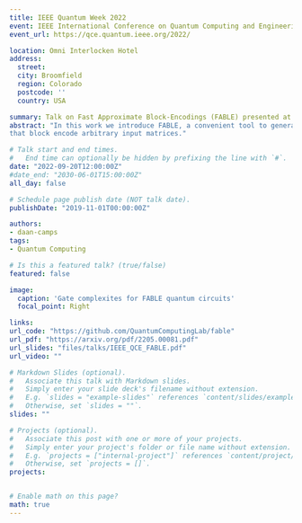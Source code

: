 ```yaml
---
title: IEEE Quantum Week 2022
event: IEEE International Conference on Quantum Computing and Engineering (QCE22)
event_url: https://qce.quantum.ieee.org/2022/

location: Omni Interlocken Hotel
address:
  street: 
  city: Broomfield
  region: Colorado
  postcode: ''
  country: USA

summary: Talk on Fast Approximate Block-Encodings (FABLE) presented at IEEE Quantum Week 2022
abstract: "In this work we introduce FABLE, a convenient tool to generate quantum circuits
that block encode arbitrary input matrices."

# Talk start and end times.
#   End time can optionally be hidden by prefixing the line with `#`.
date: "2022-09-20T12:00:00Z"
#date_end: "2030-06-01T15:00:00Z"
all_day: false

# Schedule page publish date (NOT talk date).
publishDate: "2019-11-01T00:00:00Z"

authors:
- daan-camps
tags:
- Quantum Computing

# Is this a featured talk? (true/false)
featured: false

image:
  caption: 'Gate complexites for FABLE quantum circuits'
  focal_point: Right

links:
url_code: "https://github.com/QuantumComputingLab/fable"
url_pdf: "https://arxiv.org/pdf/2205.00081.pdf"
url_slides: "files/talks/IEEE_QCE_FABLE.pdf"
url_video: ""

# Markdown Slides (optional).
#   Associate this talk with Markdown slides.
#   Simply enter your slide deck's filename without extension.
#   E.g. `slides = "example-slides"` references `content/slides/example-slides.md`.
#   Otherwise, set `slides = ""`.
slides: ""

# Projects (optional).
#   Associate this post with one or more of your projects.
#   Simply enter your project's folder or file name without extension.
#   E.g. `projects = ["internal-project"]` references `content/project/deep-learning/index.md`.
#   Otherwise, set `projects = []`.
projects:


# Enable math on this page?
math: true
---
```

